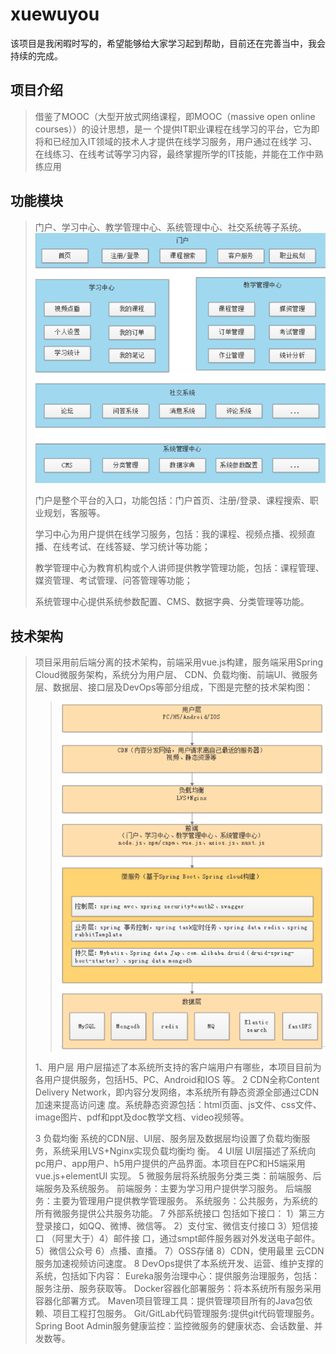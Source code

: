 # xuewuyou
该项目是我闲暇时写的，希望能够给大家学习起到帮助，目前还在完善当中，我会持续的完成。
## 项目介绍
>借鉴了MOOC（大型开放式网络课程，即MOOC（massive open online courses））的设计思想，是一
个提供IT职业课程在线学习的平台，它为即将和已经加入IT领域的技术人才提供在线学习服务，用户通过在线学
习、在线练习、在线考试等学习内容，最终掌握所学的IT技能，并能在工作中熟练应用
## 功能模块
>门户、学习中心、教学管理中心、系统管理中心、社交系统等子系统。
>![功能模块图](https://github.com/15008135506/xuewuyou/blob/master/img/QQ%E6%88%AA%E5%9B%BE20190313231349.png)
>
>门户是整个平台的入口，功能包括：门户首页、注册/登录、课程搜索、职业规划，客服等。
>
>学习中心为用户提供在线学习服务，包括：我的课程、视频点播、视频直播、在线考试、在线答疑、学习统计等功能；
>
>教学管理中心为教育机构或个人讲师提供教学管理功能，包括：课程管理、媒资管理、考试管理、问答管理等功能；
>
>系统管理中心提供系统参数配置、CMS、数据字典、分类管理等功能。
>
## 技术架构
>项目采用前后端分离的技术架构，前端采用vue.js构建，服务端采用Spring Cloud微服务架构，系统分为用户层、
CDN、负载均衡、前端UI、微服务层、数据层、接口层及DevOps等部分组成，下图是完整的技术架构图：
>
>>![技术架构](https://github.com/15008135506/xuewuyou/blob/master/img/QQ截图20190313232334.png)
>
>1、用户层
用户层描述了本系统所支持的客户端用户有哪些，本项目目前为各用户提供服务，包括H5、PC、Android和IOS
等。
>2 CDN全称Content Delivery Network，即内容分发网络，本系统所有静态资源全部通过CDN加速来提高访问速
度。系统静态资源包括：html页面、js文件、css文件、image图片、pdf和ppt及doc教学文档、video视频等。
>
>3 负载均衡 系统的CDN层、UI层、服务层及数据层均设置了负载均衡服务，系统采用LVS+Nginx实现负载均衡均
衡。
>4 UI层 UI层描述了系统向pc用户、app用户、h5用户提供的产品界面。本项目在PC和H5端采用vue.js+elementUI
实现。
>5 微服务层将系统服务分类三类：前端服务、后端服务及系统服务。 前端服务：主要为学习用户提供学习服务。
后端服务：主要为管理用户提供教学管理服务。 系统服务：公共服务，为系统的所有微服务提供公共服务功能。
>7 外部系统接口 包括如下接口：
1）第三方登录接口，如QQ、微博、微信等。 2）支付宝、微信支付接口 3）短信接口 （阿里大于）4）邮件接
口，通过smpt邮件服务器对外发送电子邮件。 5）微信公众号 6）点播、直播。 7）OSS存储 8）CDN，使用最里
云CDN服务加速视频访问速度。
>8 DevOps提供了本系统开发、运营、维护支撑的系统，包括如下内容：
Eureka服务治理中心：提供服务治理服务，包括：服务注册、服务获取等。
Docker容器化部署服务：将本系统所有服务采用容器化部署方式。
Maven项目管理工具：提供管理项目所有的Java包依赖、项目工程打包服务。
Git/GitLab代码管理服务:提供git代码管理服务。
Spring Boot Admin服务健康监控：监控微服务的健康状态、会话数量、并发数等。
